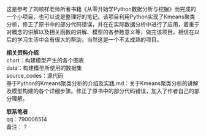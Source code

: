 这是参考了刘顺祥老师所著书籍《从零开始学Python数据分析与挖掘》而完成的一个小项目，也可以说是整理好的笔记。该项目利用Python实现了Kmeans聚类分析，修正了原书中的部分代码错误，并在在实际数据分析中进行了应用，着重于对概念的讲解以及相关函数的讲解、模型的各参数意义等，做完该项目，相信在以后的学习生活中会有很大的帮助，当然这是一个不太成熟的项目。

**相关资料介绍**  
chart：构建模型产生的各个图表  
data：构建模型所使用的数据集  
source_codes：源代码  
基于Python的Kmeans聚类分析的介绍及实践.md：关于Kmeans聚类分析的讲解及模型构建的各个详细步骤。修正了原书中的部分代码错误，加入了作者自己的部分理解。  

**联系笔者**  
qq：790006514  
备注：？